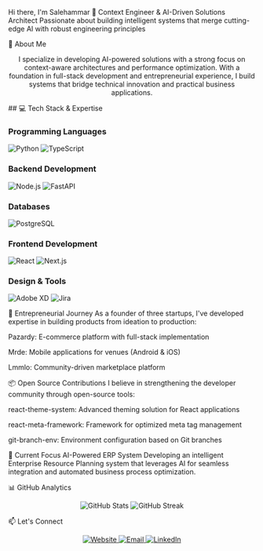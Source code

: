 Hi there, I'm Salehammar 👋
Context Engineer & AI-Driven Solutions Architect
Passionate about building intelligent systems that merge cutting-edge AI with robust engineering principles

🚀 About Me
<p align="center"> I specialize in developing AI-powered solutions with a strong focus on context-aware architectures and performance optimization. With a foundation in full-stack development and entrepreneurial experience, I build systems that bridge technical innovation and practical business applications. </p>
## 💻 Tech Stack & Expertise

### Programming Languages
![Python](https://img.shields.io/badge/Python-3776AB?style=for-the-badge&logo=python&logoColor=white)
![TypeScript](https://img.shields.io/badge/TypeScript-007ACC?style=for-the-badge&logo=typescript&logoColor=white)

### Backend Development
![Node.js](https://img.shields.io/badge/Node.js-43853D?style=for-the-badge&logo=node.js&logoColor=white)
![FastAPI](https://img.shields.io/badge/FastAPI-009688?style=for-the-badge&logo=fastapi&logoColor=white)

### Databases
![PostgreSQL](https://img.shields.io/badge/PostgreSQL-316192?style=for-the-badge&logo=postgresql&logoColor=white)

### Frontend Development
![React](https://img.shields.io/badge/React-61DAFB?style=for-the-badge&logo=react&logoColor=black)
![Next.js](https://img.shields.io/badge/Next.js-000000?style=for-the-badge&logo=next.js&logoColor=white)

### Design & Tools
![Adobe XD](https://img.shields.io/badge/Adobe%20XD-FF61F6?style=for-the-badge&logo=adobe%20xd&logoColor=white)
![Jira](https://img.shields.io/badge/Jira-0052CC?style=for-the-badge&logo=jira&logoColor=white)

🏢 Entrepreneurial Journey
As a founder of three startups, I've developed expertise in building products from ideation to production:

Pazardy: E-commerce platform with full-stack implementation

Mrde: Mobile applications for venues (Android & iOS)

Lmmlo: Community-driven marketplace platform

📦 Open Source Contributions
I believe in strengthening the developer community through open-source tools:

react-theme-system: Advanced theming solution for React applications

react-meta-framework: Framework for optimized meta tag management

git-branch-env: Environment configuration based on Git branches

🔭 Current Focus
AI-Powered ERP System
Developing an intelligent Enterprise Resource Planning system that leverages AI for seamless integration and automated business process optimization.

📊 GitHub Analytics
<p align="center"> <img src="https://github-readme-stats.vercel.app/api?username=salehammar&show_icons=true&theme=radical&hide_title=true&hide_rank=true" alt="GitHub Stats" /> <img src="https://github-readme-streak-stats.herokuapp.com/?user=salehammar&theme=radical&hide_border=true" alt="GitHub Streak" /> </p>
📫 Let's Connect
<p align="center"> <a href="https://www.salehammar.com" target="_blank" rel="noreferrer noopener"> <img src="https://img.shields.io/badge/Website-Salehammar.com-blue?style=for-the-badge&logo=About.me&logoColor=white" alt="Website" /> </a> <a href="mailto:hi@salehammar.com" target="_blank" rel="noreferrer noopener"> <img src="https://img.shields.io/badge/Email-hi%40salehammar.com-D14836?style=for-the-badge&logo=gmail&logoColor=white" alt="Email" /> </a> <a href="https://www.linkedin.com/in/yourprofile" target="_blank" rel="noreferrer noopener"> <img src="https://img.shields.io/badge/LinkedIn-0077B5?style=for-the-badge&logo=linkedin&logoColor=white" alt="LinkedIn" /> </a> </p>
